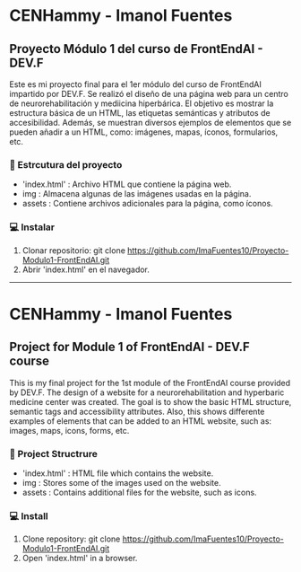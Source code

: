 # CENHammy - Imanol Fuentes
## Proyecto Módulo 1 del curso de FrontEndAI - DEV.F

Este es mi proyecto final para el 1er módulo del curso de FrontEndAI impartido por DEV.F. 
Se realizó el diseño de una página web para un centro de neurorehabilitación y mediicina hiperbárica.
El objetivo es mostrar la estructura básica de un HTML, las etiquetas semánticas y atributos de accesibilidad.
Además, se muestran diversos ejemplos de elementos que se pueden añadir a un HTML, como: imágenes, mapas, íconos, formularios, etc.

### 📜 Estrcutura del proyecto

- 'index.html' : Archivo HTML que contiene la página web.
- img : Almacena algunas de las imágenes usadas en la página.
- assets : Contiene archivos adicionales para la página, como íconos.

### 💻 Instalar

1. Clonar repositorio:
        git clone https://github.com/ImaFuentes10/Proyecto-Modulo1-FrontEndAI.git
2. Abrir 'index.html' en el navegador.

-----------------------

# CENHammy - Imanol Fuentes
## Project for Module 1 of FrontEndAI - DEV.F course

This is my final project for the 1st module of the FrontEndAI course provided by DEV.F.
The design of a website for a neurorehabilitation and hyperbaric medicine center was created.
The goal is to show the basic HTML structure, semantic tags and accessibility attributes.
Also, this shows differente examples of elements that can be added to an HTML website, such as: images, maps, icons, forms, etc.

### 📜 Project Structrure

- 'index.html' : HTML file which contains the website.
- img : Stores some of the images used on the website.
- assets : Contains additional files for the website, such as icons.

### 💻 Install

1. Clone repository:
        git clone https://github.com/ImaFuentes10/Proyecto-Modulo1-FrontEndAI.git
2. Open 'index.html' in a browser.

